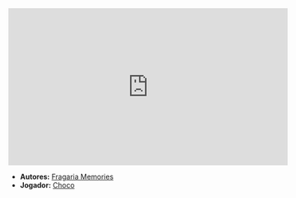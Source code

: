 <iframe width="560" height="315" src="https://www.youtube.com/embed/PfdPZGHtrxk?si=EQs9H4v6VzOsELZO" title="YouTube video player" frameborder="0" allow="accelerometer; autoplay; clipboard-write; encrypted-media; gyroscope; picture-in-picture; web-share" referrerpolicy="strict-origin-when-cross-origin" allowfullscreen></iframe>

- **Autores:** [Fragaria Memories](content/Autores/Fragaria%20Memories.md)
- **Jogador:** [Choco](content/Jogadores/Choco.md)
